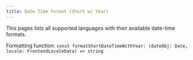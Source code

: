 ```yaml
---
title: Date-Time Format (Short w/ Year)
---
```


This pages lists all supported languages with their available date-time formats.

Formatting function: `const formatShortDateTimeWithYear: (dateObj: Date, locale: FrontendLocaleData) => string`
